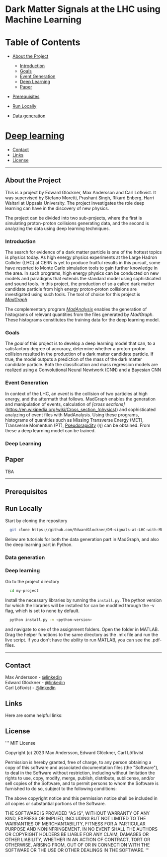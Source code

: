 # Dark Matter Signals at the LHC using Machine Learning

<!-- Table of Contents -->
# Table of Contents
- [About the Project](#about-the-project)
  * [Introduction](#introduction)
  * [Goals](#goals)
  * [Event Generation](#event-generation)
  * [Deep Learning](#deep-learning)
  * [Paper](#paper)

- [Prerequisites](#prerequisites)
- [Run Locally](#run-locally)
 * [Data generation](#data-generation)
 # [Deep learning](#deep-learning)

- [Contact](#contact)
- [Links](#links)
- [License](#license)

---
## About the Project
This is a project by Edward Glöckner, Max Andersson and Carl Löfkvist. It was supervised by Stefano Moretti, Prashant Singh, Rikard Enberg, Harri Waltari at Uppsala University. The project investigates the role deep learning can have in the discovery of new physics.

The project can be divided into two sub-projects, where the first is simulating proton-proton collisions generating data, and the second is analyzing the data using deep learning techniques. 

### Introduction
The search for evidence of a dark matter particle is one of the hottest topics is physics today. As high energy physics experiments at the Large Hadron Collider (LHC) at CERN is yet to produce fruitful results in this pursuit, some have resorted to Monte Carlo simulation tools to gain further knowledge in the area. In such programs, high energy physics can be conducted on new models and paradigms that extends the standard model using sophisticated and sound tools. In this project, the production of so a called dark matter candidate particle from high energy proton-proton collisions are investigated using such tools. The tool of choice for this project is *[MadGraph](https://nloaccess.in2p3.fr/tools/MG5/index)*

The complementary program *[MadAnalysis](https://launchpad.net/madanalysis5)* enables the generation of histograms of relevant quantities from the files generated by *MadGraph*. These histograms constitutes the training data for the deep learning model.

### Goals
The *goal* of this project is to develop a deep learning model that can, to a satisfactory degree of accuracy, determine whether a proton-proton collision resulted in the production of a dark matter candidate particle. If true, the model outputs a prediction of the mass of the dark matter candidate particle. Both the classification and mass regression models are realized using a Convolutional Neural Newtwork (CNN) and a Bayesian CNN

### Event Generation
In context of the LHC, an *event* is the collision of two particles at high energy, and the aftermath that follows. MadGraph enables the generation and manipulation of events, calculation of *[cross sections]*(https://en.wikipedia.org/wiki/Cross_section_(physics)) and sophisticated analyzing of event files with MadAnalysis. Using these programs, histograms of quantities such as Missing Transverse Energy (MET), Transverse Momentum (PT), [Pseudorapidity](https://en.wikipedia.org/wiki/Pseudorapidity) ($\eta$) can be obtained. From these a deep learning model can be trained.


### Deep Learning
<!--- What is Deep Learning compared to regualar machine learning -->
<!--- What is the model(s) trying to predict? Mass and type of model -->
<!--- Architecture? CNN (mention general structure of layers), and bCNN
<!--- Possible tell what accuracy the model obtained? -->

## Paper
TBA

---

<!-- Prerequisites -->
## Prerequisites

 
<!-- Run Locally -->
## Run Locally

Start by cloning the repository

```bash
  git clone https://github.com/EdwardGlockner/DM-signals-at-LHC-with-ML.git
```

Below are tutorials for both the data generation part in MadGraph, and also the deep learning part in Python.

### Data generation

### Deep learning

Go to the project directory

```bash
  cd my-project
```

Install the necessary libraries by running the `install.py`. The python version for which the libraries will be installed for can be modified through the -v flag, which is set to none by default.

```bash
  python install.py -v <python-version>
```

and navigate to one of the assignment folders. Open the folder in MATLAB. Drag the helper functions to the same directory as the .mlx file and run the live script. If you don't have the ability to run MATLAB, you can see the .pdf-files.

---
<!-- Contact -->
## Contact
Max Andersson - [@linkedin](https://www.linkedin.com/in/maxandersson314/)  
Edward Glöckner - [@linkedin](https://www.linkedin.com/in/edwardglockner/)  
Carl Löfkvist - [@linkedin](https://www.linkedin.com/in/carl-löfkvist-208371225/)

<!-- Links -->
## Links

Here are some helpful links:

<!-- License -->
## License

'''
MIT License

Copyright (c) 2023 Max Andersson, Edward Glöckner, Carl Löfkvist

Permission is hereby granted, free of charge, to any person obtaining a copy
of this software and associated documentation files (the "Software"), to deal
in the Software without restriction, including without limitation the rights
to use, copy, modify, merge, publish, distribute, sublicense, and/or sell
copies of the Software, and to permit persons to whom the Software is
furnished to do so, subject to the following conditions:

The above copyright notice and this permission notice shall be included in all
copies or substantial portions of the Software.

THE SOFTWARE IS PROVIDED "AS IS", WITHOUT WARRANTY OF ANY KIND, EXPRESS OR
IMPLIED, INCLUDING BUT NOT LIMITED TO THE WARRANTIES OF MERCHANTABILITY,
FITNESS FOR A PARTICULAR PURPOSE AND NONINFRINGEMENT. IN NO EVENT SHALL THE
AUTHORS OR COPYRIGHT HOLDERS BE LIABLE FOR ANY CLAIM, DAMAGES OR OTHER
LIABILITY, WHETHER IN AN ACTION OF CONTRACT, TORT OR OTHERWISE, ARISING FROM,
OUT OF OR IN CONNECTION WITH THE SOFTWARE OR THE USE OR OTHER DEALINGS IN THE
SOFTWARE.
'''




